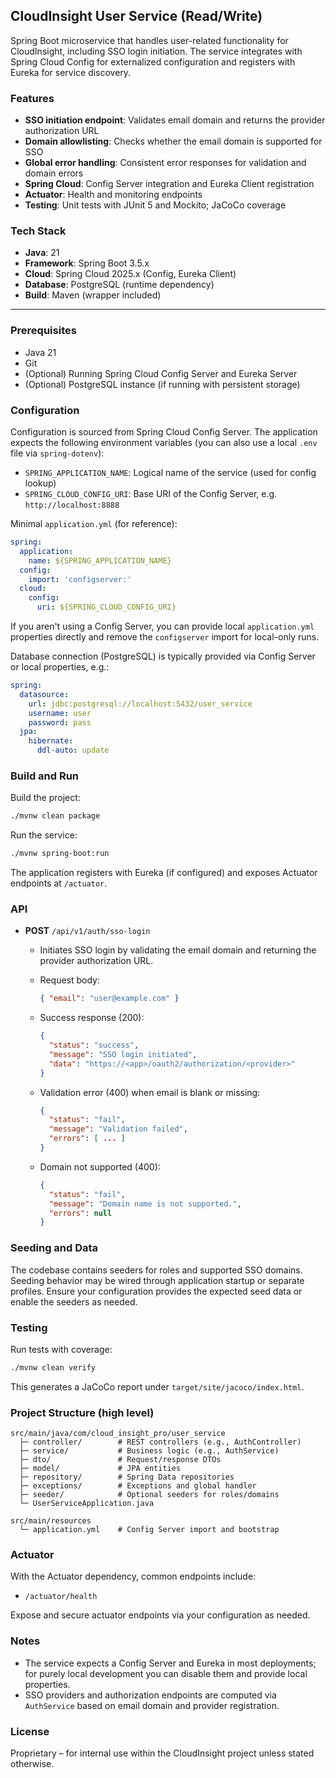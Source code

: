 ## CloudInsight User Service (Read/Write)

Spring Boot microservice that handles user-related functionality for CloudInsight, including SSO login initiation. The service integrates with Spring Cloud Config for externalized configuration and registers with Eureka for service discovery.

### Features

- **SSO initiation endpoint**: Validates email domain and returns the provider authorization URL
- **Domain allowlisting**: Checks whether the email domain is supported for SSO
- **Global error handling**: Consistent error responses for validation and domain errors
- **Spring Cloud**: Config Server integration and Eureka Client registration
- **Actuator**: Health and monitoring endpoints
- **Testing**: Unit tests with JUnit 5 and Mockito; JaCoCo coverage

### Tech Stack

- **Java**: 21
- **Framework**: Spring Boot 3.5.x
- **Cloud**: Spring Cloud 2025.x (Config, Eureka Client)
- **Database**: PostgreSQL (runtime dependency)
- **Build**: Maven (wrapper included)

---

### Prerequisites

- Java 21
- Git
- (Optional) Running Spring Cloud Config Server and Eureka Server
- (Optional) PostgreSQL instance (if running with persistent storage)

### Configuration

Configuration is sourced from Spring Cloud Config Server. The application expects the following environment variables (you can also use a local `.env` file via `spring-dotenv`):

- `SPRING_APPLICATION_NAME`: Logical name of the service (used for config lookup)
- `SPRING_CLOUD_CONFIG_URI`: Base URI of the Config Server, e.g. `http://localhost:8888`

Minimal `application.yml` (for reference):

```yaml
spring:
  application:
    name: ${SPRING_APPLICATION_NAME}
  config:
    import: 'configserver:'
  cloud:
    config:
      uri: ${SPRING_CLOUD_CONFIG_URI}
```

If you aren't using a Config Server, you can provide local `application.yml` properties directly and remove the `configserver` import for local-only runs.

Database connection (PostgreSQL) is typically provided via Config Server or local properties, e.g.:

```yaml
spring:
  datasource:
    url: jdbc:postgresql://localhost:5432/user_service
    username: user
    password: pass
  jpa:
    hibernate:
      ddl-auto: update
```

### Build and Run

Build the project:

```bash
./mvnw clean package
```

Run the service:

```bash
./mvnw spring-boot:run
```

The application registers with Eureka (if configured) and exposes Actuator endpoints at `/actuator`.

### API

- **POST** `/api/v1/auth/sso-login`

  - Initiates SSO login by validating the email domain and returning the provider authorization URL.
  - Request body:

    ```json
    { "email": "user@example.com" }
    ```

  - Success response (200):

    ```json
    {
      "status": "success",
      "message": "SSO login initiated",
      "data": "https://<app>/oauth2/authorization/<provider>"
    }
    ```

  - Validation error (400) when email is blank or missing:

    ```json
    {
      "status": "fail",
      "message": "Validation failed",
      "errors": [ ... ]
    }
    ```

  - Domain not supported (400):

    ```json
    {
      "status": "fail",
      "message": "Domain name is not supported.",
      "errors": null
    }
    ```

### Seeding and Data

The codebase contains seeders for roles and supported SSO domains. Seeding behavior may be wired through application startup or separate profiles. Ensure your configuration provides the expected seed data or enable the seeders as needed.

### Testing

Run tests with coverage:

```bash
./mvnw clean verify
```

This generates a JaCoCo report under `target/site/jacoco/index.html`.

### Project Structure (high level)

```
src/main/java/com/cloud_insight_pro/user_service
  ├─ controller/        # REST controllers (e.g., AuthController)
  ├─ service/           # Business logic (e.g., AuthService)
  ├─ dto/               # Request/response DTOs
  ├─ model/             # JPA entities
  ├─ repository/        # Spring Data repositories
  ├─ exceptions/        # Exceptions and global handler
  ├─ seeder/            # Optional seeders for roles/domains
  └─ UserServiceApplication.java

src/main/resources
  └─ application.yml    # Config Server import and bootstrap
```

### Actuator

With the Actuator dependency, common endpoints include:

- `/actuator/health`

Expose and secure actuator endpoints via your configuration as needed.

### Notes

- The service expects a Config Server and Eureka in most deployments; for purely local development you can disable them and provide local properties.
- SSO providers and authorization endpoints are computed via `AuthService` based on email domain and provider registration.

### License

Proprietary – for internal use within the CloudInsight project unless stated otherwise.
